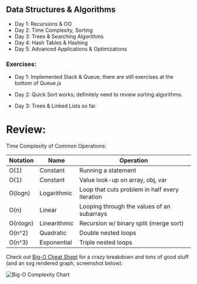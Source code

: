 ## Data Structures & Algorithms

* Day 1: Recursions & OO
* Day 2: Time Complexity, Sorting
* Day 3: Trees & Searching Algorithms
* Day 4: Hash Tables & Hashing
* Day 5: Advanced Applications & Optimizations

### Exercises:

* Day 1: Implemented Stack & Queue; there are still exercises at the bottom of Queue.js

* Day 2: Quick Sort works; definitely need to review sorting algorithms.

* Day 3: Trees & Linked Lists so far.


# Review:

Time Complexity of Common Operations:

| Notation    | Name         | Operation                                      |
| ----------- | ------------ | ---------------------------------------------- |
| O(1)        | Constant     | Running a statement                            |
| O(1)        | Constant     | Value look-up on array, obj, var               |
| O(logn)     | Logarithmic  | Loop that cuts problem in half every iteration |
| O(n)        | Linear       | Looping through the values of an subarrays     |
| O(nlogn)    | Linearithmic | Recursion w/ binary split (merge sort)         |
| O(n^2)      | Quadratic    | Double nested loops                            |
| O(n^3)      | Exponential  | Triple nested loops                            |

Check out [Big-O Cheat Sheet](http://bigocheatsheet.com/) for a crazy breakdown and tons of good stuff (and an svg rendered graph, screenshot below):

![Big-O Complexity Chart]()
